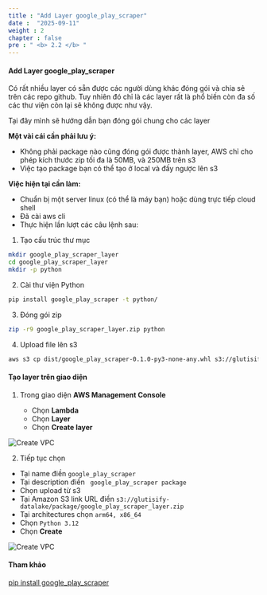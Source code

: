 ```yaml
---
title : "Add Layer google_play_scraper"
date :  "2025-09-11" 
weight : 2 
chapter : false
pre : " <b> 2.2 </b> "
---
```


#### Add Layer google_play_scraper

Có rất nhiều layer có sẵn được các người dùng khác đóng gói và chia sẻ trên các repo github. Tuy nhiên đó chỉ là các layer rất là phổ biến còn đa số các thư viện còn lại sẽ không được như vậy.

Tại đây mình sẽ hướng dẫn bạn đóng gói chung cho các layer

**Một vài cái cần phải lưu ý:**
- Không phải package nào cũng đóng gói được thành layer, AWS chỉ cho phép kích thước zip tối đa là 50MB, và 250MB trên s3
- Việc tạo package bạn có thể tạo ở local và đấy ngược lên s3

**Việc hiện tại cần làm:**
- Chuẩn bị một server linux (có thể là máy bạn) hoặc dùng trực tiếp cloud shell
- Đã cài aws cli
- Thực hiện lần lượt các câu lệnh sau:

1. Tạo cấu trúc thư mục
```bash
mkdir google_play_scraper_layer
cd google_play_scraper_layer
mkdir -p python
```

2. Cài thư viện Python

```bash
pip install google_play_scraper -t python/
```

3. Đóng gói zip

```bash
zip -r9 google_play_scraper_layer.zip python
```

4. Upload file lên s3

```bash
aws s3 cp dist/google_play_scraper-0.1.0-py3-none-any.whl s3://glutisify/package/
```
#### Tạo layer trên giao diện

1. Trong giao diện **AWS Management Console**

   - Chọn **Lambda**
   - Chọn **Layer**
   - Chọn **Create layer**

![Create VPC](/images/2/1.png?featherlight=false&width=90pc)


2. Tiếp tục chọn

- Tại name điền ```google_play_scraper```
- Tại description điền ``` google_play_scraper package```
- Chọn upload từ s3
- Tại Amazon S3 link URL điền ```s3://glutisify-datalake/package/google_play_scraper_layer.zip```
- Tại architectures chọn ```arm64, x86_64```
- Chọn ```Python 3.12```
- Chọn **Create**

![Create VPC](/images/2/2.png?featherlight=false&width=90pc)


#### Tham khảo
[pip install google_play_scraper](https://pypi.org/project/google-play-scraper/)
